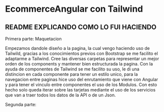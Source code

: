 # EcommerceAngular con Tailwind

## README EXPLICANDO COMO LO FUI HACIENDO

Primera parte: Maquetacion

Empezamos dandole diseño a la pagina, la cual vengo haciendo uso de Tailwild, gracias a los conocimientos previos con Bootstrap se me facilito el adaptarme a Tailwind. Cree las diversas carpetas para representar un mejor orden de los components y mantener bien estructurada la pagina. Con la ayuda de componentes de Tailwind se me facilito su uso, le di una distincion en cada componente para tener un estilo unico, para la navegacion entre paginas hice uso del enrutamiento que viene con Angular y para tener el vinculo entre componentes el uso de los Modulos.
Con esto hecho solo queda iterar sobre las tarjetas mediante el uso de los servicios que van a traer todos los datos de la API o de un Json.

Segunda parte:
